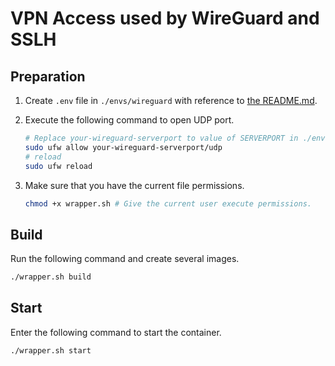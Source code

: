 # VPN Access used by WireGuard and SSLH

## Preparation
1. Create `.env` file in `./envs/wireguard` with reference to [the README.md](./envs/wireguard/README.md).
1. Execute the following command to open UDP port.

    ```sh
    # Replace your-wireguard-serverport to value of SERVERPORT in ./envs/wireguard/.env
    sudo ufw allow your-wireguard-serverport/udp
    # reload
    sudo ufw reload
    ```

1. Make sure that you have the current file permissions.

    ```sh
    chmod +x wrapper.sh # Give the current user execute permissions.
    ```

## Build
Run the following command and create several images.

```sh
./wrapper.sh build
```

## Start
Enter the following command to start the container.

```sh
./wrapper.sh start
```
